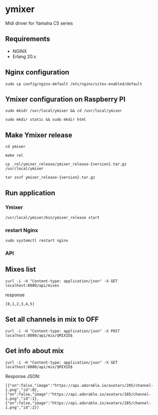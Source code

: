 ymixer
======

Midi driver for Yamaha C5 series

## Requirements

* NGINX
* Erlang 20.x 


## Nginx configuration

`sudo cp config/nginx-default /etc/nginx/sites-enabled/default`

## Ymixer configuration on Raspberry PI

`sudo mkidr /usr/local/ymixer && cd /usr/local/ymixer`

`sudo mkdir static && sudo mkdir html`

## Make Ymixer release

`cd ymixer`

`make rel`

`cp _rel/ymixer_release/ymixer_release-{version}.tar.gz /usr/local/ymixer`

`tar zxvf ymixer_release-{version}.tar.gz`

## Run application

### Ymixer

`/usr/local/ymixer/bin/ymixer_release start`

### restart Nginx

`sudo systemctl restart nginx`


### API 

## Mixes list

`curl -i -H "Content-type: application/json" -X GET  localhost:8080/api/mixes`

response 

`[0,1,2,3,4,5]`

## Set all channels in mix to OFF

`curl -i -H "Content-type: application/json" -X POST  localhost:8080/api/mix/$MIXID$`

## Get info about mix

`curl -i -H "Content-type: application/json" -X GET  localhost:8080/api/mix/$MIXID$`

Response JSON: 

`[{"on":false,"image":"https://api.adorable.io/avatars/285/channel-1.png","id":0},
  {"on":false,"image":"https://api.adorable.io/avatars/285/channel-1.png","id":1},
  {"on":false,"image":"https://api.adorable.io/avatars/285/channel-1.png","id":2}]`


